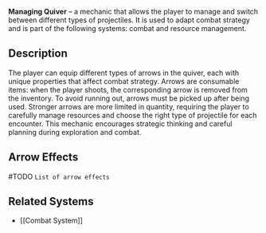 **Managing Quiver** – a mechanic that allows the player to manage and switch between different types of projectiles. It is used to adapt combat strategy and is part of the following systems: combat and resource management.
## Description
The player can equip different types of arrows in the quiver, each with unique properties that affect combat strategy. Arrows are consumable items: when the player shoots, the corresponding arrow is removed from the inventory. To avoid running out, arrows must be picked up after being used. Stronger arrows are more limited in quantity, requiring the player to carefully manage resources and choose the right type of projectile for each encounter. This mechanic encourages strategic thinking and careful planning during exploration and combat.
## Arrow Effects

#TODO `List of arrow effects`

## Related Systems
- [[Combat System]]
